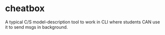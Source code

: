 cheatbox
========

A typical C/S model-description tool to work in CLI where students CAN use it to send msgs in background.
